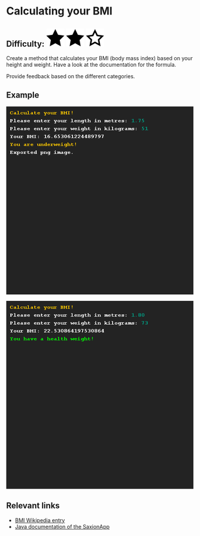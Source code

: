 # Calculating your BMI
## Difficulty: ![Filled](../resources/star-filled.svg) ![Filled](../resources/star-filled.svg)  ![Outlined](../resources/star-outlined.svg) 

Create a method that calculates your BMI (body mass index) based on your height and weight. Have a look at the documentation for the formula.

Provide feedback based on the different categories.

## Example
![Example](sample_output.png)

![Example](sample_output2.png)

## Relevant links
* [BMI Wikipedia entry](https://en.wikipedia.org/wiki/Body_mass_index)
* [Java documentation of the SaxionApp](https://saxionapp.hboictlab.nl/nl/saxion/app/SaxionApp.html)
